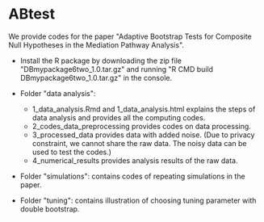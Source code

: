 # ABtest

We provide codes for the paper "Adaptive Bootstrap Tests for Composite Null Hypotheses in the Mediation Pathway Analysis". 

- Install the R package by downloading the zip file "DBmypackage6two_1.0.tar.gz" and running "R CMD build DBmypackage6two_1.0.tar.gz" in the console. 

- Folder "data analysis": 
  - 1_data_analysis.Rmd and 1_data_analysis.html explains the steps of data analysis and provides all the computing codes.   
  - 2_codes_data_preprocessing provides codes on data processing.
  - 3_processed_data provides data with added noise. (Due to privacy constraint, we cannot share the raw data. The noisy data can be used to test the codes.) 
  - 4_numerical_results provides analysis results of the raw data.  
- Folder "simulations": contains codes of repeating simulations in the paper.
- Folder "tuning": contains illustration of choosing tuning parameter with double bootstrap. 
